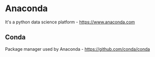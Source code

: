 # Anaconda

It's a python data science platform - https://www.anaconda.com


## Conda

Package manager used by Anaconda - https://github.com/conda/conda